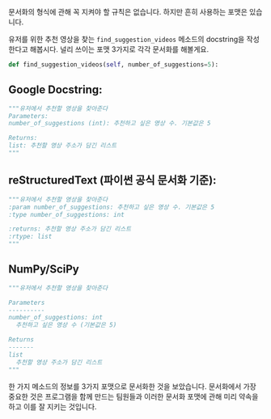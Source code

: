 문서화의 형식에 관해 꼭 지켜야 할 규칙은 없습니다. 하지만 흔히 사용하는 포맷은 있습니다.

유저를 위한 추천 영상을 찾는 `find_suggestion_videos` 메소드의 docstring을 작성한다고 해봅시다. 널리 쓰이는 포맷 3가지로 각각 문서화를 해볼게요.

```python
def find_suggestion_videos(self, number_of_suggestions=5):
```

## Google Docstring:

```python
"""유저에서 추천할 영상을 찾아준다
Parameters:
number_of_suggestions (int): 추천하고 싶은 영상 수. 기본값은 5

Returns:
list: 추천할 영상 주소가 담긴 리스트
"""
```

## reStructuredText (파이썬 공식 문서화 기준):

```python
"""유저에서 추천할 영상을 찾아준다
:param number_of_suggestions: 추천하고 싶은 영상 수. 기본값은 5
:type number_of_suggestions: int

:returns: 추천할 영상 주소가 담긴 리스트
:rtype: list
"""
```

## NumPy/SciPy

```python
"""유저에서 추천할 영상을 찾아준다

Parameters
----------
number_of_suggestions: int
  추천하고 싶은 영상 수 (기본값은 5)

Returns
-------
list 
  추천할 영상 주소가 담긴 리스트
"""
```

한 가지 메소드의 정보를 3가지 포맷으로 문서화한 것을 보았습니다. 문서화에서 가장 중요한 것은 프로그램을 함께 만드는 팀원들과 이러한 문서화 포맷에 관해 미리 약속을 하고 이를 잘 지키는 것입니다.